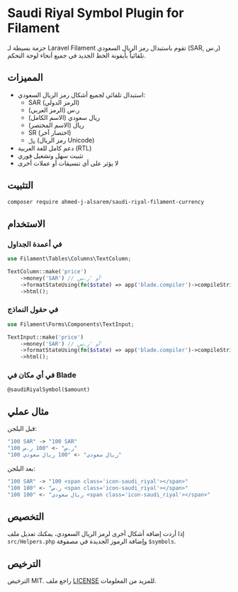 # Saudi Riyal Symbol Plugin for Filament

حزمة بسيطة لـ Laravel Filament تقوم باستبدال رمز الريال السعودي (SAR, ر.س) تلقائياً بأيقونة الخط الجديد في جميع أنحاء لوحة التحكم.

## المميزات

- استبدال تلقائي لجميع أشكال رمز الريال السعودي:
  - SAR (الرمز الدولي)
  - ر.س (الرمز العربي)
  - ريال سعودي (الاسم الكامل)
  - ريال (الاسم المختصر)
  - SR (اختصار آخر)
  - ﷼ (رمز الريال Unicode)
- دعم كامل للغة العربية (RTL)
- تثبيت سهل وتشغيل فوري
- لا يؤثر على أي تنسيقات أو عملات أخرى

## التثبيت

```bash
composer require ahmed-j-alsarem/saudi-riyal-filament-currency
```

## الاستخدام

### في أعمدة الجداول

```php
use Filament\Tables\Columns\TextColumn;

TextColumn::make('price')
    ->money('SAR') // أو 'ر.س'
    ->formatStateUsing(fn($state) => app('blade.compiler')->compileString("@saudiRiyalSymbol('{$state}')"))
    ->html();
```

### في حقول النماذج

```php
use Filament\Forms\Components\TextInput;

TextInput::make('price')
    ->money('SAR') // أو 'ر.س'
    ->formatStateUsing(fn($state) => app('blade.compiler')->compileString("@saudiRiyalSymbol('{$state}')"))
    ->html();
```

### في أي مكان في Blade

```blade
@saudiRiyalSymbol($amount)
```

## مثال عملي

قبل البلجن:
```php
"100 SAR" -> "100 SAR"
"100 ر.س" -> "100 ر.س"
"100 ريال سعودي" -> "100 ريال سعودي"
```

بعد البلجن:
```php
"100 SAR" -> "100 <span class='icon-saudi_riyal'></span>"
"100 ر.س" -> "100 <span class='icon-saudi_riyal'></span>"
"100 ريال سعودي" -> "100 <span class='icon-saudi_riyal'></span>"
```

## التخصيص

إذا أردت إضافة أشكال أخرى لرمز الريال السعودي، يمكنك تعديل ملف `src/Helpers.php` وإضافة الرموز الجديدة في مصفوفة `$symbols`.

## الترخيص

الترخيص MIT. راجع ملف [LICENSE](LICENSE.md) للمزيد من المعلومات. 